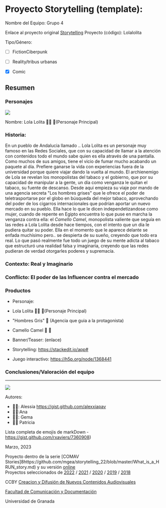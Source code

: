

# Proyecto Storytelling (template): 

Nombre del Equipo: Grupo 4

Enlace al proyecto original [Storytelling](https://stackedit.io/app#) 
Proyecto (código): Lolalolita

Tipo/Género:  
- [ ] FictionCiberpunk  
- [ ] Reality/tribus urbanas  
- [X] Comic


## Resumen 


### Personajes

![](https://github.com/mgea/storytelling/blob/master/img-nobody.png)

Nombre: 
Lola Lolita 👱‍♀️ 📱(Personaje Principal)




### Historia: 
En un pueblo de Andalucia llamado .. Lola Lolita es un personaje muy famoso en las Redes Sociales, que con su capacidad de llamar a la atención con contenidos todo el mundo sabe quien es ella através de una pantalla. Como muchos de sus amigos, tiene el vicio de fumar mucho acabando un paquete al día. Prefiere ganarse la vida con experiencias fuera de la universidad porque quiere viajar dando la vuelta al mundo. 
El archienemigo de Lola se revelan los monopolistas del tabaco y el gobierno, que por su capacidad de manipular a la gente, un día como venganza le quitan el tabaco, su fuente de descanso. Desde aqui empieza su viaje por mando de una agencia secreta "Los hombres grises" que le ofrece el poder de teletrasportarse por el globo en búsqueda del mejor tabaco, aprovechando del poder de los cigarros internacionales que podrían aportar un nuevo mercado en su pueblo. Ella hace lo que le dicen independetizandose como mujer, cuando de repente en Egipto encuentra lo que puse en marcha la venganza contra ella: el *Camello Camel*, monopolista valiente que seguía en las redes a Lola Lolita desde hace tiempos, con el intento que un día le pudiera quitar su poder. 
Ella en el momento que le aparece delante se enfada muchísimo pero.. se despierta de su sueño, creyendo que todo era real. Lo que pasó realmente fue todo un juego de su mente adicta al tabaco que estructuró una realidad falsa y imaginaria, creyendo que las redes pudieran de verdad otorgarles poderes y supremacía. 


### Contexto: Real y Imaginario 


### Conflicto: El poder de las Influencer contra el mercado



### Productos

- Personaje: 
- Lola Lolita 👱‍♀️ 📱(Personaje Principal)
- "Hombres Gris" 👷 (Agencia que guia a la protagonista)
- Camello Camel 🐫 🚬


- Banner/Teaser:  (enlace) 


- Storytelling: https://stackedit.io/app#
- Juego interactivo: https://h5p.org/node/1368441



### Conclusiones/Valoración del equipo

------
![](https://upload.wikimedia.org/wikipedia/commons/thumb/6/62/CC-BY-SA-Andere_Wikis_%28v%29.svg/200px-CC-BY-SA-Andere_Wikis_%28v%29.svg.png)


Autores:  

- 👱‍♀️: Alessia https://gist.github.com/alexxiapav
- 👱‍♀️:Ana
- 👩‍🦱: Gema
- 👩‍🦱 Patricia


Lista completa de emojis de markDown - https://gist.github.com/rxaviers/7360908) 

Marzo, 2023

Proyecto dentro de la serie [COMAV Stories]8https://github.com/mgea/storytelling_22/blob/master/What_is_a_HRUN_story.md) y su versión [online](https://utopolis.ugr.es/media/HRUN/)  
Proyectos seleccionados de [2022](https://github.com/mgea/storytelling/blob/master/2022/readme.md) / [2021](https://github.com/mgea/storytelling/blob/master/2021/readme.md) / [2020](https://github.com/mgea/storytelling/blob/master/2020/readme.md)  / 
[2019](https://github.com/mgea/storytelling/blob/master/2019/readme.md) / [2018](https://github.com/mgea/storytelling/blob/master/2018/readme.md) 

CCBY [Creacion y Difusión de Nuevos Contenidos Audiovisuales](http://utopolis.ugr.es/medialab)

[Facultad de Comunicación y Documentación](http://fcd.ugr.es)

Universidad de Granada
